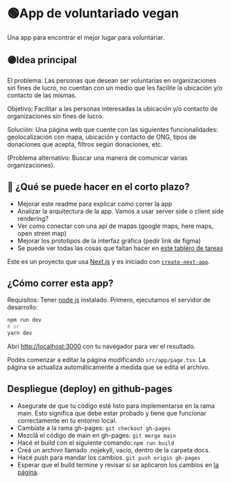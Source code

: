 # 🟢App de voluntariado vegan
  Una app para encontrar el mejor lugar para voluntariar.

## 🟣Idea principal
El problema: Las personas que desean ser voluntarias en organizaciones sin fines de lucro, no cuentan con un medio que les facilite la ubicación y/o contacto de las mismas.

Objetivo: Facilitar a las personas interesadas la ubicación y/o contacto de organizaciones sin fines de lucro.

Solución: Una página web que cuente con las siguientes funcionalidades: geolocalización con mapa, ubicación y contacto de ONG, tipos de donaciones que acepta, filtros según donaciones, etc.

(Problema alternativo: Buscar una manera de comunicar varias organizaciones).

## 🔵 ¿Qué se puede hacer en el corto plazo?
- Mejorar este readme para explicar como correr la app
- Analizar la arquitectura de la app. Vamos a usar server side o client side rendering?
- Ver como conectar con una api de mapas (google maps, here maps, open street map)
- Mejorar los prototipos de la interfaz gráfica (pedir link de figma)
- Se puede ver todas las cosas que faltan hacer en [este tablero de tareas](
https://trello.com/invite/b/S8Ra2DQo/ATTI7d56b70516b814625921b34ba0c991c5C6EC6BE0/app-de-voluntariado-vegan)


Este es un proyecto que usa [Next.js](https://nextjs.org/) y es iniciado con [`create-next-app`](https://github.com/vercel/next.js/tree/canary/packages/create-next-app).

## ¿Cómo correr esta app?

Requisitos: Tener [node js](https://nodejs.org/en/learn/getting-started/how-to-install-nodejs) instalado.
Primero, ejecutamos el servidor de desarrollo:

```bash
npm run dev
# or
yarn dev
```

Abrí [http://localhost:3000](http://localhost:3000) con tu navegador para ver el resultado.

Podés comenzar a editar la página modificando `src/app/page.tsx`. La página se actualiza automáticamente a medida que se edita el archivo.

## Despliegue (deploy) en github-pages

- Asegurate de que tu código esté listo para implementarse en la rama main. Esto significa que debe estar probado y tiene que funcionar correctamente en tu entorno local.
- Cambiate a la rama gh-pages: 
```git checkout gh-pages```
- Mezclá el código de main en gh-pages:
```git merge main```
- Hacé el build con el siguiente comando:
```npm run build```
- Creá un archivo llamado .nojekyll, vacío, dentro de la carpeta docs.
- Hacé push para mandar los cambios.
```git push origin gh-pages```
- Esperar que el build termine y revisar si se aplicaron los cambios en [la página](https://firet.github.io/activa-veganismo/).
  
